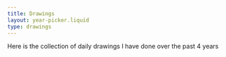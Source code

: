 ```yaml
---
title: Drawings
layout: year-picker.liquid
type: drawings
---
```


Here is the collection of daily drawings I have done over the past 4 years
